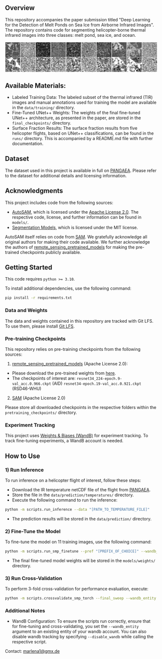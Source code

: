## Overview
This repository accompanies the paper submission titled "Deep Learning for the Detection of Melt Ponds on Sea Ice from Airborne Infrared Images". The repository contains code for segmenting helicopter-borne thermal infrared images into three classes: melt pond, sea ice, and ocean.

![alt text](image.png)

## Available Materials:
- Labeled Training Data: The labeled subset of the thermal infrared (TIR) images and manual annotations used for training the model are available in the `data/training/` directory.
- Fine-Tuned UNet++ Weights: The weights of the final fine-tuned UNet++ architecture, as presented in the paper, are stored in the `final_checkpoints/` directory.
- Surface Fraction Results: The surface fraction results from five helicopter flights, based on UNet++ classifications, can be found in the `runs/` directory. This is accompanied by a README.md file with further documentation.

## Dataset
The dataset used in this project is available in full on [PANGAEA](https://doi.org/10.1594/PANGAEA.971908). Please refer to the dataset for additional details and licensing information.

## Acknowledgments
This project includes code from the following sources:

- [AutoSAM](https://github.com/xhu248/AutoSAM), which is licensed under the [Apache License 2.0](https://www.apache.org/licenses/LICENSE-2.0). The respective code, license, and further information can be found in `models/`.
- [Segmentation Models](https://github.com/qubvel-org/segmentation_models.pytorch), which is licensed under the MIT license.

AutoSAM itself relies on code from [SAM](https://github.com/facebookresearch/segment-anything/). We gratefully acknowledge all original authors for making their code available.
We further acknowledge the authors of [remote_sensing_pretrained_models](https://github.com/lsh1994/remote_sensing_pretrained_models?tab=readme-ov-file) for making the pre-trained checkpoints publicly available.

## Getting Started

This code requires `python >= 3.10`.

To install additional dependencies, use the following command:

```bash
pip install -r requirements.txt
```

### Data and Weights

The data and weights contained in this repository are tracked with Git LFS. To use them, please install [Git LFS](https://git-lfs.com/).

### Pre-training Checkpoints

This repository relies on pre-training checkpoints from the following sources:

1) [remote_sensing_pretrained_models](https://github.com/lsh1994/remote_sensing_pretrained_models?tab=readme-ov-file) (Apache License 2.0):
- Please download the pre-trained weights from [here](https://github.com/lsh1994/remote_sensing_pretrained_models/releases/).
- The checkpoints of interest are:
            `resnet34_224-epoch.9-val_acc.0.966.ckpt` (AID)
            `resnet34-epoch.19-val_acc.0.921.ckpt` (RSD46-WHU)

2) [SAM](https://github.com/facebookresearch/segment-anything/) (Apache License 2.0)

Please store all downloaded checkpoints in the respective folders within the `pretraining_checkpoints/` directory.

### Experiment Tracking

This project uses [Weights & Biases (WandB)](https://wandb.ai) for experiment tracking.
To track fine-tuning experiments, a WandB account is needed.

## How to Use
### 1) Run Inference
To run inference on a helicopter flight of interest, follow these steps:

- Download the IR temperature netCDF file of the flight from [PANGAEA](https://doi.org/10.1594/PANGAEA.971908).
- Store the file in the `data/prediction/temperatures/` directory.
- Execute the following command to run the inference:

```bash
python -m scripts.run_inference --data "[PATH_TO_TEMPERATURE_FILE]"
```

- The prediction results will be stored in the `data/prediction/` directory.

### 2) Fine-Tune the Model
To fine-tune the model on 11 training images, use the following command:

```bash
python -m scripts.run_smp_finetune --pref "[PREFIX_OF_CHOICE]" --wandb_entity "[YOUR_EXISTING_WANDB_ENTITY]"
```

- The final fine-tuned model weights will be stored in the `models/weights/` directory.

### 3) Run Cross-Validation
To perform 3-fold cross-validation for performance evaluation, execute:

```bash
python -m scripts.crossvalidate_smp_torch --final_sweep --wandb_entity "[YOUR_EXISTING_WANDB_ENTITY]"
```

### Additional Notes
- WandB Configuration: To ensure the scripts run correctly, ensure that for fine-tuning and cross-validating, you set the `--wandb_entity` argument to an existing entity of your wandb account. You can also disable wandb tracking by specifying `--disable_wandb` while calling the respective script.

Contact: marlena1@gmx.de
